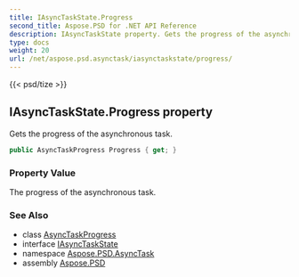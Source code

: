 ```yaml
---
title: IAsyncTaskState.Progress
second_title: Aspose.PSD for .NET API Reference
description: IAsyncTaskState property. Gets the progress of the asynchronous task
type: docs
weight: 20
url: /net/aspose.psd.asynctask/iasynctaskstate/progress/
---
```

{{< psd/tize >}}
## IAsyncTaskState.Progress property

Gets the progress of the asynchronous task.

```csharp
public AsyncTaskProgress Progress { get; }
```

### Property Value

The progress of the asynchronous task.

### See Also

* class [AsyncTaskProgress](../../asynctaskprogress/)
* interface [IAsyncTaskState](../)
* namespace [Aspose.PSD.AsyncTask](../../../aspose.psd.asynctask/)
* assembly [Aspose.PSD](../../../)


